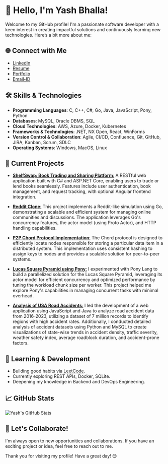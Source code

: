 # 👋 Hello, I'm Yash Bhalla! 

Welcome to my GitHub profile! I'm a passionate software developer with a keen interest in creating impactful solutions and continuously learning new technologies. Here’s a bit more about me:

## 🌐 Connect with Me

- [LinkedIn](https://www.linkedin.com/in/yashbhalla99)
- [Resume](https://drive.google.com/file/d/1xFhSXk-6_YiY_vys7HGPHQ40kiHOYXwK/view?usp=share_link)
- [Portfolio](https://sites.google.com/view/yashbhalla/home)
- [Email-ID](mailto:yash.bhalla@ufl.edu)

## 🛠️ Skills & Technologies

- **Programming Languages**: C, C++, C#, Go, Java, JavaScript, Pony, Python
- **Databases**: MySQL, Oracle DBMS, SQL
- **Cloud Technologies**: AWS, Azure, Docker, Kubernetes
- **Frameworks & Technologies**: .NET, NX Open, React, WinForms
- **Version Control & Collaboration**: Agile, CI/CD, Confluence, Git, GitHub, JIRA, Kanban, Scrum, SDLC 
- **Operating Systems**: Windows, MacOS, Linux

## 🔭 Current Projects

- [**ShelfSwap: Book Trading and Sharing Platform**:](https://github.com/yashbhalla/ShelfSwap) A RESTful web application built with C# and ASP.NET Core, enabling users to trade or lend books seamlessly. Features include user authentication, book management, and request tracking, with optional Angular frontend integration.

- [**Reddit Clone**:](https://github.com/yashbhalla/RedditClone_Go) This project implements a Reddit-like simulation using Go, demonstrating a scalable and efficient system for managing online communities and discussions. The application leverages Go's concurrency features, the actor model (using Proto Actor), and HTTP handling capabilities.

- [**P2P Chord Protocol Implementation**:](https://github.com/yashbhalla/P2P) The Chord protocol is designed to efficiently locate nodes responsible for storing a particular data item in a distributed system. This implementation uses consistent hashing to assign keys to nodes and provides a scalable solution for peer-to-peer systems.

- [**Lucas Square Pyramid using Pony**:](https://github.com/yashbhalla/LucasSquarePyramid) I experimented with Pony Lang to build a parallelized solution for the Lucas Square Pyramid, leveraging its actor model for efficient concurrency and optimized performance by tuning the workload chunk size per worker.  This project helped me explore Pony's capabilities in managing concurrent tasks with minimal overhead.
  
- [**Analysis of USA Road Accidents**:](https://github.com/yashbhalla/Analysis-of-USA-Road-Accidents) I led the development of a web application using JavaScript and Java to analyze road accident data from 2016-2023, utilizing a dataset of 7 million records to identify regions with high accident rates. Additionally, I conducted detailed analysis of accident datasets using Python and MySQL to create visualizations of state-wise trends in accident density, traffic severity, weather safety index, average roadblock duration, and accident-prone factors.

## 🌱 Learning & Development

- Building good habits via [LeetCode](https://github.com/yashbhalla/myLeetCode).
- Currently exploring REST APIs, Docker, SQLite.
- Deepening my knowledge in Backend and DevOps Engineering.

## 📈 GitHub Stats

![Yash's GitHub Stats](https://github-readme-stats.vercel.app/api?username=yashbhalla&show_icons=true&theme=radical)

## 🤝 Let's Collaborate!

I'm always open to new opportunities and collaborations. If you have an exciting project or idea, feel free to reach out to me.

Thank you for visiting my profile! Have a great day! 😊
